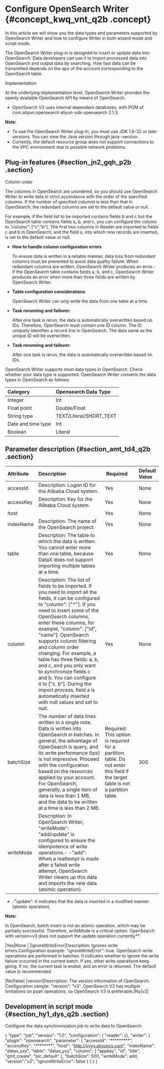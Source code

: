 # Configure OpenSearch Writer {#concept_kwq_vnt_q2b .concept}

In this article we will show you the data types and parameters supported by OpenSearch Writer and how to configure Writer in both wizard mode and script mode.

The OpenSearch Writer plug-in is designed to insert or update data into OpenSearch. Data developers can use it to import processed data into OpenSearch and output data by searching. How fast data can be transmitted depends on the qps of the account corresponding to the OpenSearch table.

Implementation

At the underlying implementation level, OpenSearch Writer provides the openly available OpenSearch API by means of OpenSearch.

-   OpenSearch V3 uses internal dependent databases, with POM of com.aliyun.opensearch aliyun-sdk-opensearch 2.1.3.

**Note:** 

-   To use the OpenSearch Writer plug-in, you must use JDK 1.6-32 or later versions. You can view the Java version through java -version.
-   Currently, the default resource group does not support connections to the VPC environment due to possible network problems.

## Plug-in features {#section_jn2_gqh_p2b .section}

Column order

The columns in OpenSearch are unordered, so you should use OpenSearch Writer to write data in strict accordance with the order of the specified columns. If the number of specified columns is less than that in OpenSearch, the redundant columns are set to the default value or null.

For example, if the field list to be imported contains fields b and c but the OpenSearch table contains fields a, b, and c, you can configure the column to "column": \["c","b"\]. The first two columns in Reader are imported to fields c and b in OpenSearch, and the field a, into which new records are inserted, is set to the default value or null.

-   **How to handle column configuration errors**

    To ensure data is written in a reliable manner, data loss from redundant columns must be prevented to avoid data quality failure. When redundant columns are written, OpenSearch Writer produces an error.- If the OpenSearch table contains fields a, b, and c, OpenSearch Writer produces an error when more than three fields are written by OpenSearch Writer.

-   **Table configuration considerations**

    OpenSearch Writer can only write the data from one table at a time.

-   **Task rerunning and failover:**

    After one task is rerun, the data is automatically overwritten based on IDs. Therefore, OpenSearch must contain one ID column. The ID uniquely identifies a record line in OpenSearch. The data same as the unique ID will be overwritten.

-   **Task rerunning and failover:**

    After one task is rerun, the data is automatically overwritten based on IDs.


OpenSearch Writer supports most data types in OpenSearch. Check whether your data type is supported. OpenSearch Writer converts the data types in OpenSearch as follows:

|Category|Opensearch Data Type|
|:-------|:-------------------|
|Integer|Int|
|Float point|Double/Float|
|String type|TEXT/Literal/SHORT\_TEXT|
|Date and time type|Int|
|Boolean|Literal|

## Parameter description​ {#section_amt_td4_q2b .section}

|Attribute|Description| Required|Default Value|
|:--------|:----------|:--------|:------------|
|accessId|Description: Logon ID for the Alibaba Cloud system.|Yes|None |
|accessKey|Description: Key for the Alibaba Cloud system.|Yes|None |
|host| |Yes|None |
|indexName|Description: The name of the OpenSearch project.|Yes|None |
|table|Description: The table to which the data is written. You cannot enter more than one table, because DataX does not support importing multiple tables at a time.|Yes|None |
|column|Description: The list of fields to be imported. If you need to import all the fields, it can be configured to "column": \["\*"\]. If you need to insert some of the OpenSearch columns, enter these columns, for example, "column": \["id", "name"\]. OpenSearch supports column filtering and column order changing. For example, a table has three fields: a, b, and c, and you only want to synchronize fields c and b. You can configure it to \["c, b"\]. During the import process, field a is automatically inserted with null values and set to null.|Yes|None |
|batchSize|The number of data lines written in a single note. Data is written into OpenSearch in batches. In general, the advantage of OpenSearch is query, and its write performance \(tps\) is not impressive. Proceed with the configuration based on the resources applied by your account. For OpenSearch, generally, a single item of data is less than 1 MB, and the data to be written at a time is less than 2 MB.|Required: This option is required for a partition table. Do not enter this field if the target table is not a partition table.|300|
|writeMode|Description: In OpenSearch Writer, "writeMode": "add/update" is configured to ensure the idempotence of write operations.-   -"add": When a reattempt is made after a failed write attempt, OpenSearch Writer cleans up this data and imports the new data \(atomic operation\).
-   -"update": It indicates that the data is inserted in a modified manner \(atomic operation\).

**Note:** 

In OpenSearch, batch insert is not an atomic operation, which may be partially successful. Therefore, writeMode is a critical option. OpenSearch with version=v3 does not support the update operation currently\*\*.


|Yes|None |
|ignoreWriteError|Description: Ignores write errors.Configuration example: "ignoreWriteError": true. OpenSearch write operations are performed in batches. It indicates whether to ignore the write failure occurred in the current batch. If yes, other write operations keep going. If no, the current task is ended, and an error is returned. The default value is recommended.

|No|false|
|version|Description: The version information of OpenSearch. Configuration sample: "version": "v3". OpenSearch V2 has multiple limitations on push operations, so OpenSearch V3 is preferable.|No|v2|

## Development in script mode {#section_hy1_dys_q2b .section}

Configure the data synchronization job to write data to OpenSearch:

\{ "type": "job", "version": "1.0", "configuration": \{ "reader": \{\}, "writer": \{ "plugin": "opensearch", "parameter": \{ "accessId": "\*\*\*\*\*\*\*\*\*", "accessKey": "\*\*\*\*\*\*\*\*", "host": "http://yyyy.aliyuncs.com", "indexName": "datax\_xxx", "table": "datax\_yyy", "column": \[ "appkey", "id", "title", "gmt\_create", "pic\_default" \], "batchSize": 500, "writeMode": add, "version":"v2", "ignoreWriteError": false \} \} \} \}

